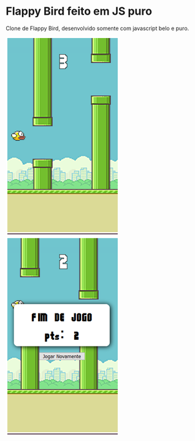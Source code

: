 # Flappy Bird feito em JS puro

Clone de Flappy Bird, desenvolvido somente com javascript belo e puro.

![screenshot 1](https://github.com/Doc-McCoy/flappy-bird-javascript/blob/master/printscreen/print_1.png)
![screenshot 2](https://github.com/Doc-McCoy/flappy-bird-javascript/blob/master/printscreen/print_2.png)
